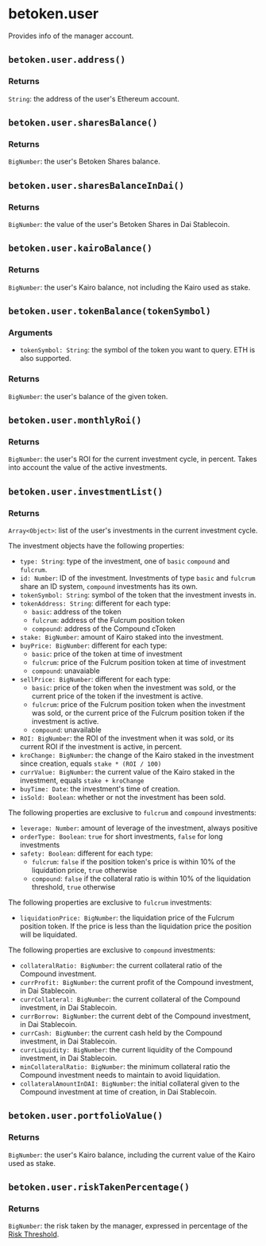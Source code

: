 # betoken.user
Provides info of the manager account.

## `betoken.user.address()`
### Returns
`String`: the address of the user's Ethereum account.

## `betoken.user.sharesBalance()`
### Returns
`BigNumber`: the user's Betoken Shares balance.

## `betoken.user.sharesBalanceInDai()`
### Returns
`BigNumber`: the value of the user's Betoken Shares in Dai Stablecoin.

## `betoken.user.kairoBalance()`
### Returns
`BigNumber`: the user's Kairo balance, not including the Kairo used as stake.

## `betoken.user.tokenBalance(tokenSymbol)`
### Arguments
- `tokenSymbol: String`: the symbol of the token you want to query. ETH is also supported.
### Returns
`BigNumber`: the user's balance of the given token.

## `betoken.user.monthlyRoi()`
### Returns
`BigNumber`: the user's ROI for the current investment cycle, in percent. Takes into account the value of the active investments.

## `betoken.user.investmentList()`
### Returns
`Array<Object>`: list of the user's investments in the current investment cycle.

The investment objects have the following properties:
- `type: String`: type of the investment, one of `basic` `compound` and `fulcrum`.
- `id: Number`: ID of the investment. Investments of type `basic` and `fulcrum` share an ID system, `compound` investments has its own.
- `tokenSymbol: String`: symbol of the token that the investment invests in.
- `tokenAddress: String`: different for each type:
  - `basic`: address of the token
  - `fulcrum`: address of the Fulcrum position token
  - `compound`: address of the Compound cToken
- `stake: BigNumber`: amount of Kairo staked into the investment.
- `buyPrice: BigNumber`: different for each type:
  - `basic`: price of the token at time of investment
  - `fulcrum`: price of the Fulcrum position token at time of investment
  - `compound`: unavaiable
- `sellPrice: BigNumber`: different for each type:
  - `basic`: price of the token when the investment was sold, or the current price of the token if the investment is active.
  - `fulcrum`: price of the Fulcrum position token when the investment was sold, or the current price of the Fulcrum position token if the investment is active.
  - `compound`: unavailable
- `ROI: BigNumber`: the ROI of the investment when it was sold, or its current ROI if the investment is active, in percent.
- `kroChange: BigNumber`: the change of the Kairo staked in the investment since creation, equals `stake * (ROI / 100)`
- `currValue: BigNumber`: the current value of the Kairo staked in the investment, equals `stake + kroChange`
- `buyTime: Date`: the investment's time of creation.
- `isSold: Boolean`: whether or not the investment has been sold.

The following properties are exclusive to `fulcrum` and `compound` investments:
- `leverage: Number`: amount of leverage of the investment, always positive
- `orderType: Boolean`: `true` for short investments, `false` for long investments
- `safety: Boolean`: different for each type:
  - `fulcrum`: `false` if the position token's price is within 10% of the liquidation price, `true` otherwise
  - `compound`: `false` if the collateral ratio is within 10% of the liquidation threshold, `true` otherwise

The following properties are exclusive to `fulcrum` investments:
- `liquidationPrice: BigNumber`: the liquidation price of the Fulcrum position token. If the price is less than the liquidation price the position will be liquidated.

The following properties are exclusive to `compound` investments:
- `collateralRatio: BigNumber`: the current collateral ratio of the Compound investment.
- `currProfit: BigNumber`: the current profit of the Compound investment, in Dai Stablecoin.
- `currCollateral: BigNumber`: the current collateral of the Compound investment, in Dai Stablecoin.
- `currBorrow: BigNumber`: the current debt of the Compound investment, in Dai Stablecoin.
- `currCash: BigNumber`: the current cash held by the Compound investment, in Dai Stablecoin.
- `currLiquidity: BigNumber`: the current liquidity of the Compound investment, in Dai Stablecoin.
- `minCollateralRatio: BigNumber`: the minimum collateral ratio the Compound investment needs to maintain to avoid liquidation.
- `collateralAmountInDAI: BigNumber`: the initial collateral given to the Compound investment at time of creation, in Dai Stablecoin.

## `betoken.user.portfolioValue()`
### Returns
`BigNumber`: the user's Kairo balance, including the current value of the Kairo used as stake.

## `betoken.user.riskTakenPercentage()`
### Returns
`BigNumber`: the risk taken by the manager, expressed in percentage of the [Risk Threshold](https://betoken.gitbook.io/docs/manage-the-fund/how-does-risk-threshold-work).